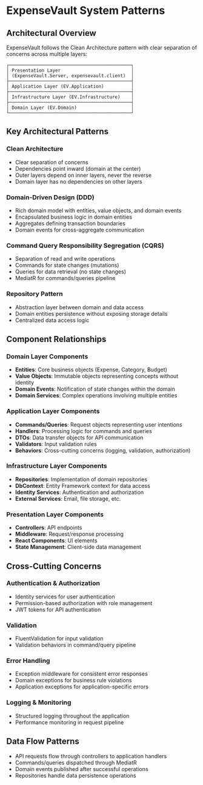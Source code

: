 # ExpenseVault System Patterns

## Architectural Overview

ExpenseVault follows the Clean Architecture pattern with clear separation of concerns across multiple layers:

```note
┌─────────────────────────────────────────────┐
│ Presentation Layer                          │
│ (ExpenseVault.Server, expensevault.client)  │
├─────────────────────────────────────────────┤
│ Application Layer (EV.Application)          │
├─────────────────────────────────────────────┤
│ Infrastructure Layer (EV.Infrastructure)    │
├─────────────────────────────────────────────┤
│ Domain Layer (EV.Domain)                    │
└─────────────────────────────────────────────┘
```

## Key Architectural Patterns

### Clean Architecture

- Clear separation of concerns
- Dependencies point inward (domain at the center)
- Outer layers depend on inner layers, never the reverse
- Domain layer has no dependencies on other layers

### Domain-Driven Design (DDD)

- Rich domain model with entities, value objects, and domain events
- Encapsulated business logic in domain entities
- Aggregates defining transaction boundaries
- Domain events for cross-aggregate communication

### Command Query Responsibility Segregation (CQRS)

- Separation of read and write operations
- Commands for state changes (mutations)
- Queries for data retrieval (no state changes)
- MediatR for commands/queries pipeline

### Repository Pattern

- Abstraction layer between domain and data access
- Domain entities persistence without exposing storage details
- Centralized data access logic

## Component Relationships

### Domain Layer Components

- **Entities**: Core business objects (Expense, Category, Budget)
- **Value Objects**: Immutable objects representing concepts without identity
- **Domain Events**: Notification of state changes within the domain
- **Domain Services**: Complex operations involving multiple entities

### Application Layer Components

- **Commands/Queries**: Request objects representing user intentions
- **Handlers**: Processing logic for commands and queries
- **DTOs**: Data transfer objects for API communication
- **Validators**: Input validation rules
- **Behaviors**: Cross-cutting concerns (logging, validation, authorization)

### Infrastructure Layer Components

- **Repositories**: Implementation of domain repositories
- **DbContext**: Entity Framework context for data access
- **Identity Services**: Authentication and authorization
- **External Services**: Email, file storage, etc.

### Presentation Layer Components

- **Controllers**: API endpoints
- **Middleware**: Request/response processing
- **React Components**: UI elements
- **State Management**: Client-side data management

## Cross-Cutting Concerns

### Authentication & Authorization

- Identity services for user authentication
- Permission-based authorization with role management
- JWT tokens for API authentication

### Validation

- FluentValidation for input validation
- Validation behaviors in command/query pipeline

### Error Handling

- Exception middleware for consistent error responses
- Domain exceptions for business rule violations
- Application exceptions for application-specific errors

### Logging & Monitoring

- Structured logging throughout the application
- Performance monitoring in request pipeline

## Data Flow Patterns

- API requests flow through controllers to application handlers
- Commands/queries dispatched through MediatR
- Domain events published after successful operations
- Repositories handle data persistence operations
